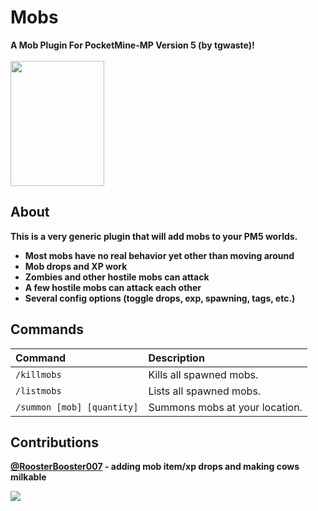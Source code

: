 # Mobs
<b>A Mob Plugin For PocketMine-MP Version 5 (by tgwaste)!<b>
<br />
<br />
<img src="https://github.com/tgwaste/Mobs/blob/main/icon.png" height=200 width=150>
<br />
## About
This is a very generic plugin that will add mobs to your PM5 worlds.
<br />
* Most mobs have no real behavior yet other than moving around
* Mob drops and XP work
* Zombies and other hostile mobs can attack
* A few hostile mobs can attack each other
* Several config options (toggle drops, exp, spawning, tags, etc.)

## Commands
| Command | Description |
|:----|:----|
| ``/killmobs`` |  Kills all spawned mobs. |
| ``/listmobs`` | Lists all spawned mobs. |
| ``/summon [mob] [quantity]`` | Summons mobs at your location. |

## Contributions
[@RoosterBooster007](https://github.com/RoosterBooster007/) - adding mob item/xp drops and making cows milkable

<a href="https://poggit.pmmp.io/p/Mobs"><img src="https://poggit.pmmp.io/shield.state/Mobs"></a>
